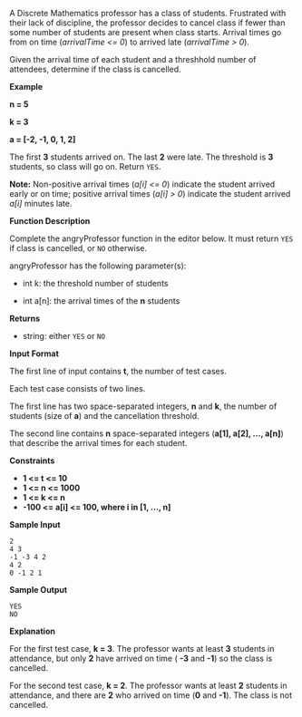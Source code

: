 A Discrete Mathematics professor has a class of students. Frustrated with their lack of discipline, the professor decides to cancel class if fewer than some number of students are present when class starts. Arrival times go from on time (*arrivalTime <= 0*) to arrived late (*arrivalTime > 0*).

Given the arrival time of each student and a threshhold number of attendees, determine if the class is cancelled.

**Example**

**n = 5**

**k = 3**

**a = [-2, -1, 0, 1, 2]**

The first **3** students arrived on. The last **2** were late. The threshold is **3** students, so class will go on. Return `YES`.

**Note:** Non-positive arrival times (*a[i] <= 0*) indicate the student arrived early or on time; positive arrival times (*a[i] > 0*) indicate the student arrived *a[i]* minutes late.

**Function Description**

Complete the angryProfessor function in the editor below. It must return `YES` if class is cancelled, or `NO` otherwise.

angryProfessor has the following parameter(s):

- int k: the threshold number of students

- int a[n]: the arrival times of the **n** students

**Returns**

- string: either `YES` or `NO`

**Input Format**

The first line of input contains **t**, the number of test cases.

Each test case consists of two lines.

The first line has two space-separated integers, **n** and **k**, the number of students (size of **a**) and the cancellation threshold.

The second line contains **n** space-separated integers (**a[1], a[2], ..., a[n]**) that describe the arrival times for each student.

**Constraints**

- **1 <= t <= 10**
- **1 <= n <= 1000**
- **1 <= k <= n**
- **-100 <= a[i] <= 100, where i in [1, ..., n]**

**Sample Input**

```
2
4 3
-1 -3 4 2
4 2
0 -1 2 1
```

**Sample Output**

```
YES
NO
```

**Explanation**

For the first test case, **k = 3**. The professor wants at least **3** students in attendance, but only **2** have arrived on time ( **-3** and **-1**) so the class is cancelled.

For the second test case, **k = 2**. The professor wants at least **2** students in attendance, and there are **2** who arrived on time (**0** and **-1**). The class is not cancelled.